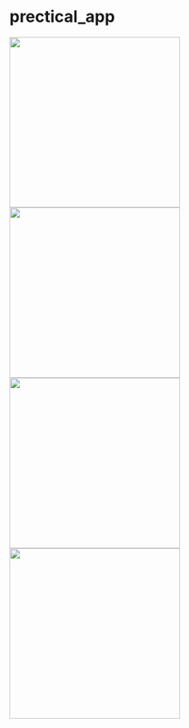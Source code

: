 # prectical_app

<img src = "https://github.com/IamNikunjParmar/advanced_flutter/assets/121547318/5c5d8c9d-5cc7-4c4d-beda-28c7bd7a7211" width = "300">

<img src = "https://github.com/IamNikunjParmar/advanced_flutter/assets/121547318/59480e6f-ada2-4d11-9e5e-41a54ea61f6b" width = "300">

<img src = "https://github.com/IamNikunjParmar/advanced_flutter/assets/121547318/43200316-745b-4426-99a9-6d0def42d00b" width = "300">

<img src = "https://github.com/IamNikunjParmar/advanced_flutter/assets/121547318/a2001678-1a57-43cd-8b73-af88aca44efd" width = "300">

